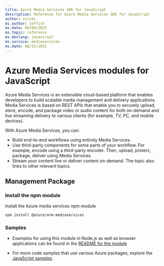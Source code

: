 ```yaml
---
title: Azure Media Services SDK for JavaScript
description: Reference for Azure Media Services SDK for JavaScript
author: xirzec
ms.author: jeffish
ms.data: 04/04/2023
ms.topic: reference
ms.devlang: javascript
ms.service: mediaservices
ms.date: 06/15/2022
---
```

# Azure Media Services modules for JavaScript

Azure Media Services is an extensible cloud-based platform that enables developers to build scalable media management and delivery applications. Media Services is based on REST APIs that enable you to securely upload, store, encode, and package video or audio content for both on-demand and live streaming delivery to various clients (for example, TV, PC, and mobile devices).

With Azure Media Services, you can:
- Build end-to-end workflows using entirely Media Services. 
- Use third-party components for some parts of your workflow. For example, encode using a third-party encoder. Then, upload, protect, package, deliver using Media Services.
- Stream your content live or deliver content on-demand. The topic also links to other relevant topics.

## Management Package

### Install the npm module

Install the Azure media services npm module

```bash
npm install @azure/arm-mediaservices
```

### Samples

* Examples for using this module in Node.js as well as browser applications can be found in the [README for the module](https://www.npmjs.com/package/@azure/arm-mediaservices)

* For more code samples that use various Azure packages, explore the [JavaScript samples](https://docs.microsoft.com/samples/browse/?languages=javascript).